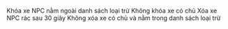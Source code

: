Khóa xe NPC nằm ngoài danh sách loại trừ
Không khóa xe có chủ
Xóa xe NPC rác sau 30 giây
Không xóa xe có chủ và nằm trong danh sách loại trừ
